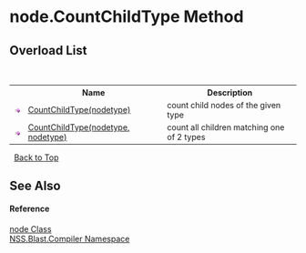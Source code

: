 # node.CountChildType Method 
 


## Overload List
&nbsp;<table><tr><th></th><th>Name</th><th>Description</th></tr><tr><td>![Public method](media/pubmethod.gif "Public method")</td><td><a href="93505144-c700-853d-facb-2dbadbc43462.md">CountChildType(nodetype)</a></td><td>
count child nodes of the given type</td></tr><tr><td>![Public method](media/pubmethod.gif "Public method")</td><td><a href="756f17bf-6278-d15b-a8e7-f12aeb425968.md">CountChildType(nodetype, nodetype)</a></td><td>
count all children matching one of 2 types</td></tr></table>&nbsp;
<a href="#node.countchildtype-method">Back to Top</a>

## See Also


#### Reference
<a href="7dc9b7e9-64ad-f224-ae1a-4e6639739f56.md">node Class</a><br /><a href="26a25caa-f50b-92ad-f15c-dbb9db1493ae.md">NSS.Blast.Compiler Namespace</a><br />